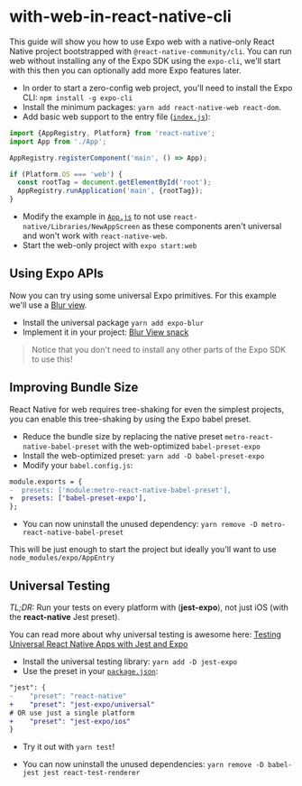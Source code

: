# with-web-in-react-native-cli

This guide will show you how to use Expo web with a native-only React Native project bootstrapped with `@react-native-community/cli`. You can run web without installing any of the Expo SDK using the `expo-cli`, we'll start with this then you can optionally add more Expo features later.

- In order to start a zero-config web project, you'll need to install the Expo CLI: `npm install -g expo-cli`
- Install the minimum packages: `yarn add react-native-web react-dom`.
- Add basic web support to the entry file ([`index.js`](/index.js)):

```js
import {AppRegistry, Platform} from 'react-native';
import App from './App';

AppRegistry.registerComponent('main', () => App);

if (Platform.OS === 'web') {
  const rootTag = document.getElementById('root');
  AppRegistry.runApplication('main', {rootTag});
}
```

- Modify the example in [`App.js`](/App.js) to not use `react-native/Libraries/NewAppScreen` as these components aren't universal and won't work with `react-native-web`.
- Start the web-only project with `expo start:web`

## Using Expo APIs

Now you can try using some universal Expo primitives. For this example we'll use a [Blur view](https://docs.expo.io/versions/latest/sdk/blur-view/).

- Install the universal package `yarn add expo-blur`
- Implement it in your project: [Blur View snack](https://snack.expo.io/@charliecruzan/blurviewexample?session_id=snack-session-g9lTk_Ddo)

> Notice that you don't need to install any other parts of the Expo SDK to use this!

## Improving Bundle Size

React Native for web requires tree-shaking for even the simplest projects, you can enable this tree-shaking by using the Expo babel preset.

- Reduce the bundle size by replacing the native preset `metro-react-native-babel-preset` with the web-optimized `babel-preset-expo`
- Install the web-optimized preset: `yarn add -D babel-preset-expo`
- Modify your `babel.config.js`:

```diff
module.exports = {
-  presets: ['module:metro-react-native-babel-preset'],
+  presets: ['babel-preset-expo'],
};
```

- You can now uninstall the unused dependency: `yarn remove -D metro-react-native-babel-preset`

This will be just enough to start the project but ideally you'll want to use `node_modules/expo/AppEntry`

## Universal Testing

_TL;DR:_ Run your tests on every platform with (**jest-expo**), not just iOS (with the **react-native** Jest preset).

You can read more about why universal testing is awesome here:
[Testing Universal React Native Apps with Jest and Expo](https://blog.expo.io/testing-universal-react-native-apps-with-jest-and-expo-113b4bf9cc44)

- Install the universal testing library: `yarn add -D jest-expo`
- Use the preset in your [`package.json`](/package.json):

```diff
"jest": {
-    "preset": "react-native"
+    "preset": "jest-expo/universal"
# OR use just a single platform
+    "preset": "jest-expo/ios"
}
```

- Try it out with `yarn test`!

- You can now uninstall the unused dependencies: `yarn remove -D babel-jest jest react-test-renderer`
